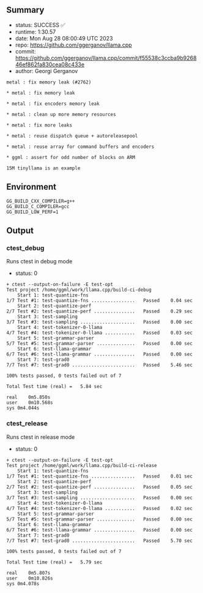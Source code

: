 ## Summary

- status:  SUCCESS ✅
- runtime: 1:30.57
- date:    Mon Aug 28 08:00:49 UTC 2023
- repo:    https://github.com/ggerganov/llama.cpp
- commit:  https://github.com/ggerganov/llama.cpp/commit/f55538c3ccba9b926846ef862fa830cea08c433e
- author:  Georgi Gerganov
```
metal : fix memory leak (#2762)

* metal : fix memory leak

* metal : fix encoders memory leak

* metal : clean up more memory resources

* metal : fix more leaks

* metal : reuse dispatch queue + autoreleasepool

* metal : reuse array for command buffers and encoders

* ggml : assert for odd number of blocks on ARM

15M tinyllama is an example
```

## Environment

```
GG_BUILD_CXX_COMPILER=g++
GG_BUILD_C_COMPILER=gcc
GG_BUILD_LOW_PERF=1
```

## Output

### ctest_debug

Runs ctest in debug mode
- status: 0
```
+ ctest --output-on-failure -E test-opt
Test project /home/ggml/work/llama.cpp/build-ci-debug
    Start 1: test-quantize-fns
1/7 Test #1: test-quantize-fns ................   Passed    0.04 sec
    Start 2: test-quantize-perf
2/7 Test #2: test-quantize-perf ...............   Passed    0.29 sec
    Start 3: test-sampling
3/7 Test #3: test-sampling ....................   Passed    0.00 sec
    Start 4: test-tokenizer-0-llama
4/7 Test #4: test-tokenizer-0-llama ...........   Passed    0.03 sec
    Start 5: test-grammar-parser
5/7 Test #5: test-grammar-parser ..............   Passed    0.00 sec
    Start 6: test-llama-grammar
6/7 Test #6: test-llama-grammar ...............   Passed    0.00 sec
    Start 7: test-grad0
7/7 Test #7: test-grad0 .......................   Passed    5.46 sec

100% tests passed, 0 tests failed out of 7

Total Test time (real) =   5.84 sec

real	0m5.850s
user	0m10.568s
sys	0m4.044s
```

### ctest_release

Runs ctest in release mode
- status: 0
```
+ ctest --output-on-failure -E test-opt
Test project /home/ggml/work/llama.cpp/build-ci-release
    Start 1: test-quantize-fns
1/7 Test #1: test-quantize-fns ................   Passed    0.01 sec
    Start 2: test-quantize-perf
2/7 Test #2: test-quantize-perf ...............   Passed    0.05 sec
    Start 3: test-sampling
3/7 Test #3: test-sampling ....................   Passed    0.00 sec
    Start 4: test-tokenizer-0-llama
4/7 Test #4: test-tokenizer-0-llama ...........   Passed    0.02 sec
    Start 5: test-grammar-parser
5/7 Test #5: test-grammar-parser ..............   Passed    0.00 sec
    Start 6: test-llama-grammar
6/7 Test #6: test-llama-grammar ...............   Passed    0.00 sec
    Start 7: test-grad0
7/7 Test #7: test-grad0 .......................   Passed    5.70 sec

100% tests passed, 0 tests failed out of 7

Total Test time (real) =   5.79 sec

real	0m5.807s
user	0m10.826s
sys	0m4.078s
```
